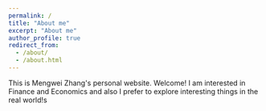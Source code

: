 ```yaml
---
permalink: /
title: "About me"
excerpt: "About me"
author_profile: true
redirect_from:
  - /about/
  - /about.html
---
```


This is Mengwei Zhang's personal website. Welcome!
I am interested in Finance and Economics and also I prefer to explore interesting things in the real world!s
